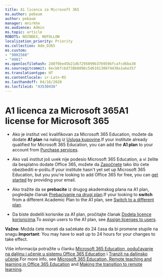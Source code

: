 ```yaml
---
title: A1 licenca za Microsoft 365
ms.author: pebaum
author: pebaum
manager: mnirkhe
ms.audience: Admin
ms.topic: article
ROBOTS: NOINDEX, NOFOLLOW
localization_priority: Priority
ms.collection: Adm_O365
ms.custom:
- "9002568"
- "4981"
ms.openlocfilehash: 2d8f0be45b21db7295099b376959bfcafcd6ba38
ms.sourcegitcommit: 6ecb6fcbd738b8896c5d616130074438a1a6e357
ms.translationtype: HT
ms.contentlocale: sr-Latn-RS
ms.lasthandoff: 04/16/2020
ms.locfileid: "43530436"
---
```

# <a name="a1-license-for-microsoft-365"></a><span data-ttu-id="dc716-102">A1 licenca za Microsoft 365</span><span class="sxs-lookup"><span data-stu-id="dc716-102">A1 license for Microsoft 365</span></span>


- <span data-ttu-id="dc716-103">Ako je institut već kvalifikovan za Microsoft 365 Education, možete da dodate **A1 plan** na nalog iz [Usluga kupovine](https://docs.microsoft.com/microsoft-365/commerce/buy-another-subscription?view=o365-worldwide#buy-another-subscription).</span><span class="sxs-lookup"><span data-stu-id="dc716-103">If your institute already qualified for Microsoft 365 Education, you can add the **A1 plan** to your account from [Purchase services](https://docs.microsoft.com/microsoft-365/commerce/buy-another-subscription?view=o365-worldwide#buy-another-subscription).</span></span> 

- <span data-ttu-id="dc716-104">Ako vaš institut još uvek nije podesio Microsoft 365 Education, a vi želite da besplatno dodate Office 365, možete da [Započnete](https://www.microsoft.com/education/products/office) tako što ćete obezbediti e-poštu.</span><span class="sxs-lookup"><span data-stu-id="dc716-104">If your institute hasn't yet set up Microsoft 365 Education, but you you're looking to add Office 365 for free, you can [get started](https://www.microsoft.com/education/products/office) by providing your email.</span></span> 

- <span data-ttu-id="dc716-105">Ako tražite da se **prebacite** iz drugog akademskog plana na A1 plan, pogledajte članak [Prebacivanje na drugi plan](https://docs.microsoft.com/sr-latn-RS/microsoft-365/commerce/subscriptions/switch-plans-manually).</span><span class="sxs-lookup"><span data-stu-id="dc716-105">If your looking to **switch** from a different Academic Plan to the A1 plan, see [Switch to a different plan](https://docs.microsoft.com/sr-latn-RS/microsoft-365/commerce/subscriptions/switch-plans-manually).</span></span> 

- <span data-ttu-id="dc716-106">Da biste dodelili korisnike za A1 plan, pročitajte članak [Dodela licence korisnicima](https://docs.microsoft.com/sr-latn-RS/microsoft-365/admin/manage/assign-licenses-to-users).</span><span class="sxs-lookup"><span data-stu-id="dc716-106">To assign users to the A1 plan, see [Assign licenses to users](https://docs.microsoft.com/sr-latn-RS/microsoft-365/admin/manage/assign-licenses-to-users).</span></span> 

<span data-ttu-id="dc716-107">**Važno**: Možda ćete morati da sačekate do 24 časa da bi promene stupile na snagu.</span><span class="sxs-lookup"><span data-stu-id="dc716-107">**Important**: You may have to wait up to 24 hours for your changes to take effect.</span></span> 

<span data-ttu-id="dc716-108">Više informacija potražite u članku [Microsoft 365 Education, podučavanje na daljinu i učenje u sistemu Office 365 Education](https://support.office.com/article/remote-teaching-and-learning-in-office-365-education-f651ccae-7b65-478b-8366-51bb884025c4) i [Tranzit na daljinsko učenje](https://www.microsoft.com/education/remote-learning).</span><span class="sxs-lookup"><span data-stu-id="dc716-108">For more info, see [Microsoft 365 Education, Remote teaching and learning in Office 365 Education](https://support.office.com/article/remote-teaching-and-learning-in-office-365-education-f651ccae-7b65-478b-8366-51bb884025c4) and [Making the transition to remote learning](https://www.microsoft.com/education/remote-learning).</span></span> 
